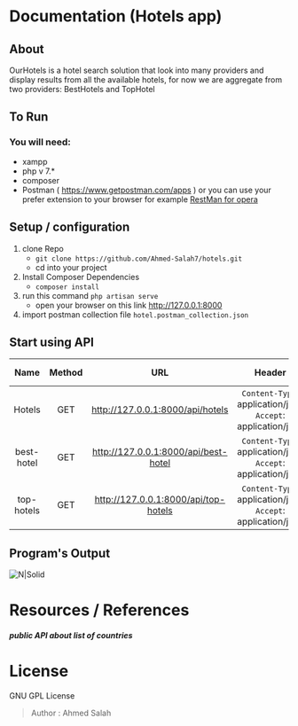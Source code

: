 # Documentation (Hotels app)
## About
OurHotels is a hotel search solution that look into many providers and display results from
all the available hotels, for now we are aggregate from two providers: BestHotels and
TopHotel

## To Run
### You will need:
- xampp
- php v 7.*
- composer
- Postman ( https://www.getpostman.com/apps )
or you can use your prefer extension to your browser for example [ RestMan for opera ](https://addons.opera.com/en/extensions/details/restman/)

## Setup / configuration
 1. clone Repo 
    - `git clone https://github.com/Ahmed-Salah7/hotels.git`
    - cd into your project
 2. Install Composer Dependencies
    - `composer install`
5. run this command `php artisan serve`
    - open your browser on this link <http://127.0.0.1:8000>
6. import postman collection file `hotel.postman_collection.json` 

## Start using API
| Name       | Method   | URL                              | Header                                                        | Body ( *RAW* ) not (form-data) |
| :----------: |:--------:| :--------------------------------: | :--------------------------------------------------------------:| :-----:|
| Hotels      | GET     | http://127.0.0.1:8000/api/hotels    | `Content-Type`: application/json <br> `Accept`: application/json|
| best-hotel   | GET     | http://127.0.0.1:8000/api/best-hotel | `Content-Type`: application/json <br> `Accept`: application/json | `Required Data`: (name, email, password, password_confirmation) <br> `Optional Data`: (null)  |
| top-hotels   | GET     | http://127.0.0.1:8000/api/top-hotels | `Content-Type`: application/json <br> `Accept`: application/json | `Required Data`: (name, email, password, password_confirmation) <br> `Optional Data`: (null)  |



## Program's Output
![N|Solid](https://i.ibb.co/6sXKc5Y/Screenshot-from-2020-07-25-17-04-17.png)

# Resources / References
##### public API about list of countries 



# License 
GNU GPL License
> Author : Ahmed Salah
